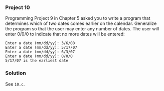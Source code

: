 ### Project 10

Programming Project 9 in Chapter 5 asked you to write a program that determines
which of two dates comes earlier on the calendar. Generalize the program so that
the user may enter any number of dates. The user will enter 0/0/0 to indicate
that no more dates will be entered:

```
Enter a date (mm/dd/yy): 3/6/08
Enter a date (mm/dd/yy): 5/17/07
Enter a date (mm/dd/yy): 6/3/07
Enter a date (mm/dd/yy): 0/0/0
5/17/07 is the earliest date
```

### Solution

See `10.c`.
